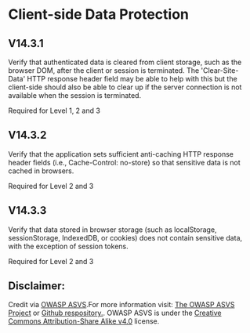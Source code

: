 #  Client-side Data Protection
## V14.3.1
Verify that authenticated data is cleared from client storage, such as the browser DOM, after the client or session is terminated. The 'Clear-Site-Data' HTTP response header field may be able to help with this but the client-side should also be able to clear up if the server connection is not available when the session is terminated.
Required for Level 1, 2 and 3
## V14.3.2
Verify that the application sets sufficient anti-caching HTTP response header fields (i.e., Cache-Control: no-store) so that sensitive data is not cached in browsers.
Required for Level 2 and 3
## V14.3.3
Verify that data stored in browser storage (such as localStorage, sessionStorage, IndexedDB, or cookies) does not contain sensitive data, with the exception of session tokens.
Required for Level 2 and 3

## Disclaimer:
Credit via [OWASP ASVS](https://owasp.org/www-project-application-security-verification-standard/).For more information visit: [The OWASP ASVS Project](https://owasp.org/www-project-application-security-verification-standard/) or [Github respository.](https://github.com/OWASP/ASVS). OWASP ASVS is under the [Creative Commons Attribution-Share Alike v4.0](https://github.com/OWASP/ASVS/blob/v5.0.0/LICENSE.md) license.
